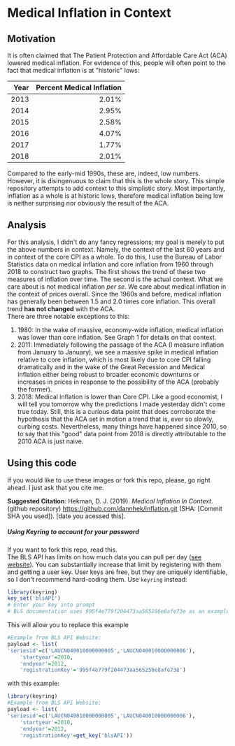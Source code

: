 # Medical Inflation in Context  
## Motivation
It is often claimed that The Patient Protection and Affordable Care Act (ACA) lowered medical inflation. For evidence of this, people will often point to the fact that medical inflation is at "historic" lows:   

| Year| Percent Medical Inflation|
|----:|-----------------:|
| 2013|          2.01%|
| 2014|          2.95%|
| 2015|          2.58%|
| 2016|          4.07%|
| 2017|          1.77%|
| 2018|          2.01%|  

Compared to the early-mid 1990s, these are, indeed, low numbers. However, it is disingenuous to claim that this is the whole story. This simple repository attempts to add context to this simplistic story. Most importantly, inflation as a whole is at historic lows, therefore medical inflation being low is neither surprising nor obviously the result of the ACA.    

## Analysis  
For this analysis, I didn't do any fancy regressions; my goal is merely to put the above numbers in context. Namely, the context of the last 60 years and in context of the core CPI as a whole. To do this, I use the Bureau of Labor Statistics data on medical inflation and core inflation from 1960 through 2018 to construct two graphs. The first shows the trend of these two measures of inflation over time. The second is the actual context. What we care about is not medical inflation _per se_. We care about medical inflation in the context of prices overall. Since the 1960s and before, medical inflation has generally been between 1.5 and 2.0 times core inflation. This overall trend __has not changed__ with the ACA.  
There are three notable exceptions to this:  
1. 1980: In the wake of massive, economy-wide inflation, medical inflation was lower than core inflation. See Graph 1 for details on that context.  
2. 2011: Immediately following the passage of the ACA (I measure inflation from January to January), we see a massive spike in medical inflation relative to core inflation, which is most likely due to core CPI falling dramatically and in the wake of the Great Recession and Medical inflation either being robust to broader economic downturns or increases in prices in response to the possibility of the ACA (probably the former).   
3. 2018: Medical inflation is lower than Core CPI. Like a good economist, I will tell you tomorrow why the predictions I made yesterday didn't come true today. Still, this is a curious data point that does corroborate the hypothesis that the ACA set in motion a trend that is, ever so slowly, curbing costs. Nevertheless, many things have happened since 2010, so to say that this "good" data point from 2018 is directly attributable to the 2010 ACA is just naive.  

## Using this code
If you would like to use these images or fork this repo, please, go right ahead. I just ask that you cite me.  

__Suggested Citation__: Hekman, D. J. (2019). _Medical Inflation In Context_. (github repository) https://github.com/dannhek/inflation.git (SHA: \[Commit SHA you used\]). \[date you acessed this\].

##### Using Keyring to account for your password  
If you want to fork this repo, read this.   
The BLS API has limits on how much data you can pull per day ([see website](https://www.bls.gov/developers/api_faqs.htm)). You can substantially increase that limit by registering with them and getting a user key. User keys are free, but they are uniquely identifiable, so I don't recommend hard-coding them. Use `keyring` instead:  
```r
library(keyring)
key_set('blsAPI')
# Enter your key into prompt
# BLS documentation uses 995f4e779f204473aa565256e8afe73e as an example key, so I will too
```  
This will allow you to replace this example
```r
#Example from BLS API Website:
payload <- list(
'seriesid'=c('LAUCN040010000000005','LAUCN040010000000006'),
    'startyear'=2010,
    'endyear'=2012,
    'registrationKey'='995f4e779f204473aa565256e8afe73e')
```  
with this example:  
```r
library(keyring)
#Example from BLS API Website:
payload <- list(
'seriesid'=c('LAUCN040010000000005','LAUCN040010000000006'),
    'startyear'=2010,
    'endyear'=2012,
    'registrationKey'=get_key('blsAPI'))
```